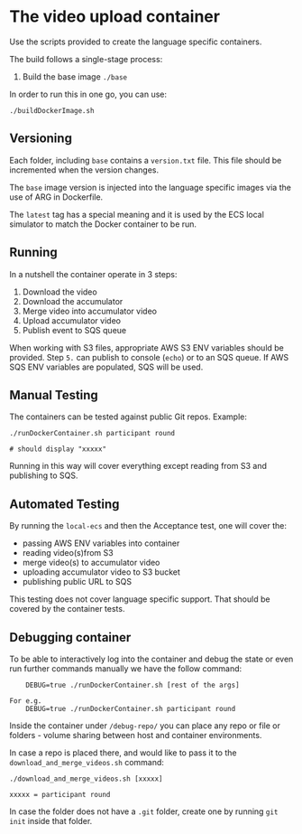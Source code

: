 
# The video upload container

Use the scripts provided to create the language specific containers.

The build follows a single-stage process:
1. Build the base image `./base`

In order to run this in one go, you can use:
```
./buildDockerImage.sh
```

## Versioning

Each folder, including `base` contains a `version.txt` file.
This file should be incremented when the version changes.

The `base` image version is injected into the language specific images via the use of ARG in Dockerfile.

The `latest` tag has a special meaning and it is used by the ECS local simulator to match the Docker container to be run.

## Running

In a nutshell the container operate in 3 steps:
1. Download the video
2. Download the accumulator
3. Merge video into accumulator video
4. Upload accumulator video
5. Publish event to SQS queue 

When working with S3 files, appropriate AWS S3 ENV variables should be provided.
Step `5.` can publish to console (`echo`) or to an SQS queue. If AWS SQS ENV variables are populated, SQS will be used.


## Manual Testing

The containers can be tested against public Git repos.
Example:
```
./runDockerContainer.sh participant round

# should display "xxxxx"
```
Running in this way will cover everything except reading from S3 and publishing to SQS.


## Automated Testing

By running the `local-ecs` and then the Acceptance test, one will cover the:
- passing AWS ENV variables into container
- reading video(s)from S3
- merge video(s) to accumulator video
- uploading accumulator video to S3 bucket 
- publishing public URL to SQS

This testing does not cover language specific support. That should be covered by the container tests.


## Debugging container

To be able to interactively log into the container and debug the state or even run further commands manually we have the follow command:

```
    DEBUG=true ./runDockerContainer.sh [rest of the args]

For e.g.
    DEBUG=true ./runDockerContainer.sh participant round
```

Inside the container under `/debug-repo/` you can place any repo or file or folders - volume sharing between host and container environments.

In case a repo is placed there, and would like to pass it to the `download_and_merge_videos.sh` command:
```
./download_and_merge_videos.sh [xxxxx] 

xxxxx = participant round                                                    
``` 

In case the folder does not have a `.git` folder, create one by running `git init` inside that folder. 

